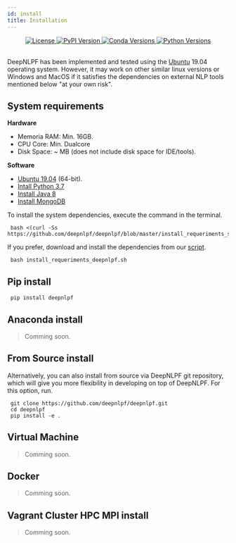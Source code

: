 ```yaml
---
id: install
title: Installation
---
```


<div align="center">
    <a href="#">
        <img alt="License" src="https://img.shields.io/github/license/deepnlpf/deepnlpf">
    </a>
    <a href="https://pypi.org/project/deepnlpframework/">
        <img alt="PyPI Version" src="https://img.shields.io/pypi/v/deepnlpframework?color=blue">
    </a>
    <a href="https://anaconda.org/deepnlpframework">
        <img alt="Conda Versions" src="https://img.shields.io/conda/vn/deepnlpframework?color=blue&label=conda">
    </a>
    <a href="https://pypi.org/project/deepnlpframework/">
        <img alt="Python Versions" src="https://img.shields.io/pypi/pyversions/deepnlpframework?colorB=blue">
    </a>
</div>

<br>

DeepNLPF has been implemented and tested using the [Ubuntu](https://ubuntu.com/) 19.04 operating system. However, it may work on other similar linux versions or Windows and MacOS if it satisfies the dependencies on external NLP tools mentioned below "at your own risk".

## System requirements
<b>Hardware</b>
* Memoria RAM: Min. 16GB.
* CPU Core: Min. Dualcore
* Disk Space: ~ MB (does not include disk space for IDE/tools).

<b>Software</b>
* [Ubuntu 19.04](https://ubuntu.com/) (64-bit).
* [Intall Python 3.7](https://linuxize.com/post/how-to-install-python-3-7-on-ubuntu-18-04/) 
* [Install Java 8](https://tecadmin.net/install-oracle-java-8-ubuntu-via-ppa/)
* [Install MongoDB](https://docs.mongodb.com/manual/tutorial/install-mongodb-on-ubuntu/)

To install the system dependencies, execute the command in the terminal.

<!--DOCUSAURUS_CODE_TABS-->

<!--Shell--> 
     bash <(curl -Ss https://github.com/deepnlpf/deepnlpf/blob/master/install_requeriments_system.sh)

<!--END_DOCUSAURUS_CODE_TABS-->

If you prefer, download and install the dependencies from our [script](https://github.com/deepnlpf/deepnlpf/blob/master/install_requeriments_system.sh).

<!--DOCUSAURUS_CODE_TABS-->

<!--Shell--> 
     bash install_requeriments_deepnlpf.sh

<!--END_DOCUSAURUS_CODE_TABS-->

## Pip install

<!--DOCUSAURUS_CODE_TABS-->

<!--Shell--> 
     pip install deepnlpf

<!--END_DOCUSAURUS_CODE_TABS-->

## Anaconda install

> Comming soon.

<!--DOCUSAURUS_CODE_TABS-->

<!--Conda--> 

<!--END_DOCUSAURUS_CODE_TABS-->

## From Source install
Alternatively, you can also install from source via DeepNLPF git repository, which will give you more flexibility in developing on top of DeepNLPF. For this option, run.

<!--DOCUSAURUS_CODE_TABS-->

<!--Shell--> 
     git clone https://github.com/deepnlpf/deepnlpf.git
     cd deepnlpf
     pip install -e .

<!--END_DOCUSAURUS_CODE_TABS-->

## Virtual Machine

> Comming soon.

<!--DOCUSAURUS_CODE_TABS-->

<!--VBox--> 

<!--END_DOCUSAURUS_CODE_TABS-->

## Docker

> Comming soon.

<!--DOCUSAURUS_CODE_TABS-->

<!--Docker--> 

<!--END_DOCUSAURUS_CODE_TABS-->

## Vagrant Cluster HPC MPI install

> Comming soon.

<!--DOCUSAURUS_CODE_TABS-->

<!--Vagrant--> 

<!--END_DOCUSAURUS_CODE_TABS-->
